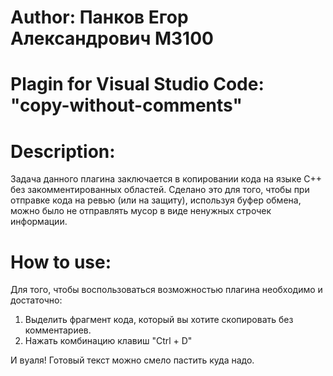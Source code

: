 # Author: Панков Егор Александрович М3100
# Plagin for Visual Studio Code: "copy-without-comments"
# Description:
Задача данного плагина заключается в копировании кода на языке C++ без закомментированных областей. Сделано это для того, чтобы при отправке кода на ревью (или на защиту), используя буфер обмена, можно было не отправлять мусор в виде ненужных строчек информации.
# How to use:
Для того, чтобы воспользоваться возможностью плагина необходимо и достаточно:
1) Выделить фрагмент кода, который вы хотите скопировать без комментариев.
2) Нажать комбинацию клавиш "Ctrl + D"

И вуаля! Готовый текст можно смело пастить куда надо.

